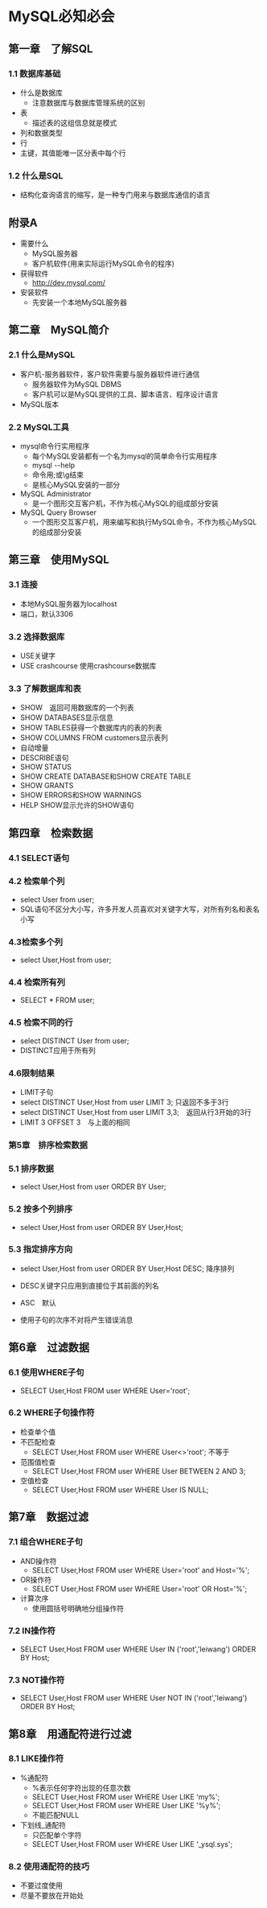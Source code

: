 # MySQL必知必会

## 第一章　了解SQL

### 1.1 数据库基础

- 什么是数据库
  - 注意数据库与数据库管理系统的区别
- 表
  - 描述表的这组信息就是模式
- 列和数据类型
- 行
- 主键，其值能唯一区分表中每个行

### 1.2 什么是SQL

- 结构化查询语言的缩写，是一种专门用来与数据库通信的语言

## 附录A

- 需要什么
  - MySQL服务器
  - 客户机软件(用来实际运行MySQL命令的程序)
- 获得软件
  - http://dev.mysql.com/
- 安装软件
  - 先安装一个本地MySQL服务器

## 第二章　MySQL简介

### 2.1 什么是MySQL

- 客户机-服务器软件，客户软件需要与服务器软件进行通信
  - 服务器软件为MySQL DBMS
  - 客户机可以是MySQL提供的工具、脚本语言、程序设计语言
- MySQL版本

### 2.2 MySQL工具

- mysql命令行实用程序
  - 每个MySQL安装都有一个名为mysql的简单命令行实用程序
  -  mysql --help
  - 命令用;或\g结束
  - 是核心MySQL安装的一部分
- MySQL Administrator
  - 是一个图形交互客户机，不作为核心MySQL的组成部分安装
- MySQL Query Browser
  - 一个图形交互客户机，用来编写和执行MySQL命令，不作为核心MySQL的组成部分安装

## 第三章　使用MySQL

### 3.1 连接

- 本地MySQL服务器为localhost
- 端口，默认3306

### 3.2 选择数据库

- USE关键字
- USE crashcourse 使用crashcourse数据库

### 3.3 了解数据库和表

- SHOW　返回可用数据库的一个列表
- SHOW DATABASES显示信息
- SHOW TABLES获得一个数据库内的表的列表
- SHOW COLUMNS FROM customers显示表列
- 自动增量
- DESCRIBE语句
- SHOW STATUS
- SHOW CREATE DATABASE和SHOW CREATE TABLE
- SHOW GRANTS
- SHOW ERRORS和SHOW WARNINGS
- HELP SHOW显示允许的SHOW语句

## 第四章　检索数据

### 4.1 SELECT语句

### 4.2 检索单个列

- select User from user;
- SQL语句不区分大小写，许多开发人员喜欢对关键字大写，对所有列名和表名小写

### 4.3检索多个列

- select User,Host from user;

### 4.4 检索所有列

- SELECT * FROM user;

### 4.5 检索不同的行

- select DISTINCT User from user;
- DISTINCT应用于所有列

### 4.6限制结果

- LIMIT子句
- select DISTINCT User,Host from user LIMIT 3;  只返回不多于3行
- select DISTINCT User,Host from user LIMIT 3,3;　返回从行3开始的3行
- LIMIT 3 OFFSET 3　与上面的相同

### 第5章　排序检索数据

### 5.1 排序数据

- select  User,Host from user ORDER BY User;

### 5.2 按多个列排序

-  select  User,Host from user ORDER BY User,Host;

### 5.3 指定排序方向

- select  User,Host from user ORDER BY User,Host DESC; 降序排列

- DESC关键字只应用到直接位于其前面的列名

- ASC　默认

- 使用子句的次序不对将产生错误消息

## 第6章　过滤数据

### 6.1 使用WHERE子句

- SELECT User,Host FROM user WHERE User='root';

### 6.2 WHERE子句操作符

- 检查单个值
- 不匹配检查
  - SELECT User,Host FROM user WHERE User<>'root';    不等于
- 范围值检查
  - SELECT User,Host FROM user WHERE User BETWEEN 2 AND 3;
- 空值检查
  - SELECT User,Host FROM user WHERE User IS NULL;

## 第7章　数据过滤

### 7.1 组合WHERE子句

- AND操作符
  - SELECT User,Host FROM user WHERE User='root' and Host='%';
- OR操作符
  - SELECT User,Host FROM user WHERE User='root' OR Host='%';
- 计算次序
  - 使用圆括号明确地分组操作符

### 7.2 IN操作符

- SELECT User,Host FROM user WHERE User IN ('root','leiwang') ORDER BY Host;

### 7.3 NOT操作符

- SELECT User,Host FROM user WHERE User NOT IN ('root','leiwang') ORDER BY Host;

## 第8章　用通配符进行过滤

### 8.1 LIKE操作符

- %通配符
  - %表示任何字符出现的任意次数
  - SELECT User,Host FROM user WHERE User LIKE 'my%';
  - SELECT User,Host FROM user WHERE User LIKE '%y%';
  - 不能匹配NULL
- 下划线_通配符
  - 只匹配单个字符
  - SELECT User,Host FROM user WHERE User LIKE '_ysql.sys';

### 8.2 使用通配符的技巧

- 不要过度使用
- 尽量不要放在开始处




